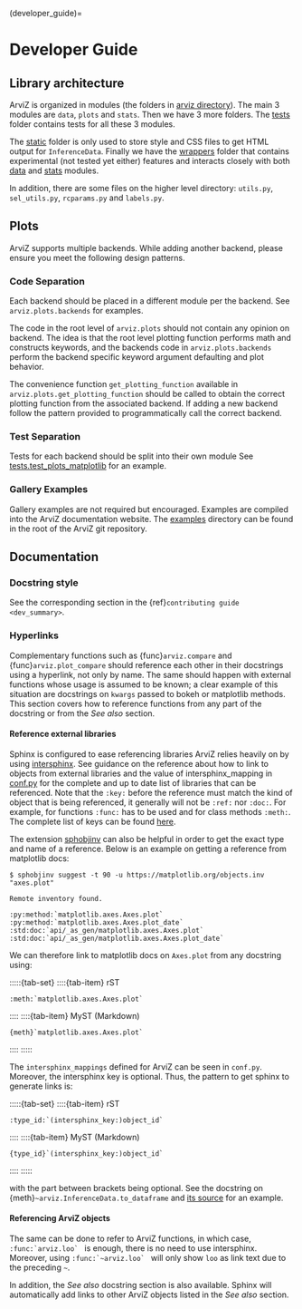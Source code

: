 (developer_guide)=

# Developer Guide
## Library architecture
ArviZ is organized in modules (the folders in [arviz directory](https://github.com/arviz-devs/arviz/tree/main/arviz)).
The main 3 modules are `data`, `plots` and `stats`.
Then we have 3 more folders. The [tests](https://github.com/arviz-devs/arviz/tree/main/arviz/tests) folder contains tests for all these 3 modules.

The [static](https://github.com/arviz-devs/arviz/tree/main/arviz/static) folder is only used to store style and CSS files to get HTML output for `InferenceData`. Finally we have the [wrappers](https://github.com/arviz-devs/arviz/tree/main/arviz/wrappers) folder that contains experimental (not tested yet either) features and interacts closely with both [data](https://github.com/arviz-devs/arviz/tree/main/arviz/data) and [stats](https://github.com/arviz-devs/arviz/tree/main/arviz/stats) modules.

In addition, there are some files on the higher level directory: `utils.py`, `sel_utils.py`,
`rcparams.py` and `labels.py`.

## Plots
ArviZ supports multiple backends. While adding another backend, please ensure you meet the
following design patterns.

### Code Separation
Each backend should be placed in a different module per the backend.
See `arviz.plots.backends` for examples.

The code in the root level of `arviz.plots` should not contain
any opinion on backend. The idea is that the root level plotting
function performs math and constructs keywords, and the backends
code in `arviz.plots.backends` perform the backend specific
keyword argument defaulting and plot behavior.

The convenience function `get_plotting_function` available in
`arviz.plots.get_plotting_function` should be called to obtain
the correct plotting function from the associated backend. If
adding a new backend follow the pattern provided to programmatically
call the correct backend.

### Test Separation
Tests for each backend should be split into their own module
See [tests.test_plots_matplotlib](https://github.com/arviz-devs/arviz/blob/main/arviz/tests/base_tests/test_plots_matplotlib.py) for an example.

### Gallery Examples
Gallery examples are not required but encouraged. Examples are
compiled into the ArviZ documentation website. The [examples](https://github.com/arviz-devs/arviz/tree/main/examples) directory
can be found in the root of the ArviZ git repository.


## Documentation

### Docstring style
See the corresponding section in the {ref}`contributing guide <dev_summary>`.

### Hyperlinks
Complementary functions such as {func}`arviz.compare` and {func}`arviz.plot_compare` should reference
each other in their docstrings using a hyperlink, not only by name. The same
should happen with external functions whose usage is assumed to be known; a
clear example of this situation are docstrings on `kwargs` passed to bokeh or
matplotlib methods. This section covers how to reference functions from any
part of the docstring or from the _See also_ section.

#### Reference external libraries

Sphinx is configured to ease referencing libraries ArviZ relies heavily on by
using [intersphinx](https://docs.readthedocs.io/en/stable/guides/intersphinx.html).
See guidance on the reference about how to link to objects from external
libraries and the value of intersphinx_mapping in [conf.py](https://github.com/arviz-devs/arviz/blob/main/doc/source/conf.py) for the complete and up to
date list of libraries that can be referenced. Note that the `:key:` before
the reference must match the kind of object that is being referenced, it
generally will not be `:ref:` nor `:doc:`. For
example, for functions `:func:` has to be used and for class methods
`:meth:`. The complete list of keys can be found [here](https://github.com/sphinx-doc/sphinx/blob/685e3fdb49c42b464e09ec955e1033e2a8729fff/sphinx/domains/python.py#L845-L881).

The extension [sphobjinv](https://sphobjinv.readthedocs.io/en/latest/) can
also be helpful in order to get the exact type and name of a reference. Below
is an example on getting a reference from matplotlib docs:

```
$ sphobjinv suggest -t 90 -u https://matplotlib.org/objects.inv "axes.plot"

Remote inventory found.

:py:method:`matplotlib.axes.Axes.plot`
:py:method:`matplotlib.axes.Axes.plot_date`
:std:doc:`api/_as_gen/matplotlib.axes.Axes.plot`
:std:doc:`api/_as_gen/matplotlib.axes.Axes.plot_date`
```

We can therefore link to matplotlib docs on `Axes.plot` from any docstring
using:

:::::{tab-set}
::::{tab-item} rST
```
:meth:`matplotlib.axes.Axes.plot`
```
::::
::::{tab-item} MyST (Markdown)
```
{meth}`matplotlib.axes.Axes.plot`
```
::::
:::::


The `intersphinx_mappings`
defined for ArviZ can be seen in `conf.py`.
Moreover, the intersphinx key is optional. Thus, the pattern to get sphinx to generate links is:

:::::{tab-set}
::::{tab-item} rST
```
:type_id:`(intersphinx_key:)object_id`
```
::::
::::{tab-item} MyST (Markdown)
```
{type_id}`(intersphinx_key:)object_id`
```
::::
:::::

with the part between brackets being optional. See the docstring on
{meth}`~arviz.InferenceData.to_dataframe` and
[its source](https://arviz-devs.github.io/arviz/_modules/arviz/data/inference_data.html#InferenceData.to_dataframe) for an example.

#### Referencing ArviZ objects

The same can be done to refer to ArviZ functions, in which case,
``:func:`arviz.loo` `` is enough, there is no need to use intersphinx.
Moreover, using ``:func:`~arviz.loo` `` will only show ``loo`` as link text
due to the preceding ``~``.

In addition, the _See also_ docstring section is also available. Sphinx will
automatically add links to other ArviZ objects listed in the _See also_
section.
